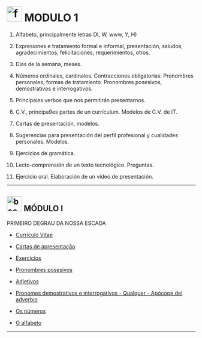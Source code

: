 # <img width="40" height="40" src="https://img.icons8.com/nolan/40/form.png" alt="form"/> MODULO 1

1. Alfabeto, principalmente letras (X, W, www, Y, H)

2. Expresiones e tratamiento formal e informal, presentación, saludos, agradecimientos, felicitaciones, requerimientos, otros.

3.  Días de la semana, meses.

4. Números ordinales, cardinales. Contracciones obligatorias. Pronombres personales, formas de tratamiento. Pronombres 
posesivos, demostrativos e interrogativos.

5. Principales verbos que nos permitirán presentarnos.

6. C.V., principa9es partes de un currículum. Modelos de C.V. de IT.

7. Cartas de presentación, modelos.

8. Sugerencias para presentación del perfil profesional y cualidades 
personales. Modelos.


9. Ejercicios de gramática.

10. Lecto-comprensión de un texto tecnológico. Preguntas.

11.  Ejercicio oral. Elaboración de un vídeo de presentación.

---


## <img width="40" height="40" src="https://img.icons8.com/nolan/40/book.png" alt="book"/> MÓDULO I

PRIMEIRO DEGRAU DA NOSSA ESCADA

- [Currículo Vitae](https://github.com/eugenia1984/trabajaParaBrasil/blob/main/modulo1/curriculo-vitae.md)

- [Cartas de apresentação](https://github.com/eugenia1984/trabajaParaBrasil/blob/main/modulo1/cartas_de_apresentacao.md)

- [Exercicios](https://github.com/eugenia1984/trabajaParaBrasil/blob/main/modulo1/exercicios.md)

- [Pronombres posesivos](https://github.com/eugenia1984/trabajaParaBrasil/blob/main/modulo1/pronomes_posesivos.md)

- [Adjetivos](https://github.com/eugenia1984/trabajaParaBrasil/blob/main/modulo1/adjetivos.md)

- [Pronomes demostrativos e interrogativos - Qualquer - Apócope del adverbio](https://github.com/eugenia1984/trabajaParaBrasil/blob/main/modulo1/pronomes_demonstrativos_interrogativos_apocope_del_adverbio.md)

- [Os números](https://github.com/eugenia1984/trabajaParaBrasil/blob/main/modulo1/numeros.md)

- [O alfabeto](https://github.com/eugenia1984/trabajaParaBrasil/blob/main/modulo1/o-alfabeto.md)
    
--- 
